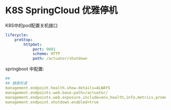 

# K8S SpringCloud 优雅停机

K8S中的pod配置关机接口

```yaml
lifecycle:
	preStop:
		httpGet:
			port: 9001
			scheme: HTTP
			path: /actuator/shutdown
```



springboot 中配置:

~~~yaml
##
## 健康检查
management.endpoint.health.show-details=ALWAYS
management.endpoints.web.base-path=/actuator/
management.endpoints.web.exposure.include=env,health,info,metrics,prometheus,threaddump,shutdown
management.endpoint.shutdown.enabled=true
~~~

